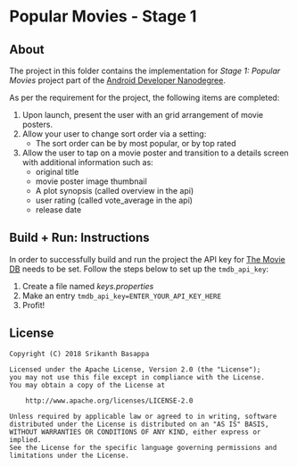 # Popular Movies - Stage 1

## About

The project in this folder contains the implementation for *Stage 1: Popular Movies* project part of the [Android Developer Nanodegree](https://www.udacity.com/course/android-developer-nanodegree-by-google--nd801).

As per the requirement for the project, the following items are completed:

1. Upon launch, present the user with an grid arrangement of movie posters.
2. Allow your user to change sort order via a setting:
    * The sort order can be by most popular, or by top rated
3. Allow the user to tap on a movie poster and transition to a details screen with additional information such as:
    * original title
    * movie poster image thumbnail
	* A plot synopsis (called overview in the api)
	* user rating (called vote_average in the api)
	* release date

## Build + Run: Instructions
In order to successfully build and run the project the API key for [The Movie DB](https://www.themoviedb.org) needs to be set. Follow the steps below to set up the `tmdb_api_key`:
1. Create a file named *keys.properties*
2. Make an entry `tmdb_api_key=ENTER_YOUR_API_KEY_HERE`
3. Profit!

License
----

```
Copyright (C) 2018 Srikanth Basappa

Licensed under the Apache License, Version 2.0 (the "License");
you may not use this file except in compliance with the License.
You may obtain a copy of the License at

    http://www.apache.org/licenses/LICENSE-2.0

Unless required by applicable law or agreed to in writing, software
distributed under the License is distributed on an "AS IS" BASIS,
WITHOUT WARRANTIES OR CONDITIONS OF ANY KIND, either express or implied.
See the License for the specific language governing permissions and limitations under the License.
```